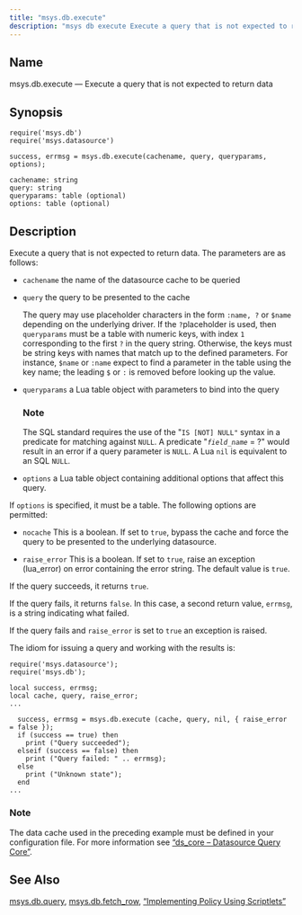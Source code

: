 ```yaml
---
title: "msys.db.execute"
description: "msys db execute Execute a query that is not expected to return data success errmsg msys db execute cachename query queryparams options Execute a query that is not expected to return data The parameters are as follows cachename the name of the datasource cache to be queried query the query..."
---
```


<a name="lua.ref.msys.db.execute"></a> 
## Name

msys.db.execute — Execute a query that is not expected to return data

<a name="idp23322176"></a> 
## Synopsis

```
require('msys.db')
require('msys.datasource')
```

`success, errmsg = msys.db.execute(cachename, query, queryparams, options);`

```
cachename: string
query: string
queryparams: table (optional)
options: table (optional)
```
<a name="idp23325616"></a> 
## Description

Execute a query that is not expected to return data. The parameters are as follows:

*   `cachename` the name of the datasource cache to be queried

*   `query` the query to be presented to the cache

    The query may use placeholder characters in the form `:name, ?` or `$name` depending on the underlying driver. If the `?`placeholder is used, then `queryparams` must be a table with numeric keys, with index `1` corresponding to the first `?` in the query string. Otherwise, the keys must be string keys with names that match up to the defined parameters. For instance, `$name` or `:name` expect to find a parameter in the table using the key name; the leading `$` or `:` is removed before looking up the value.

*   `queryparams` a Lua table object with parameters to bind into the query

    ### Note

    The SQL standard requires the use of the "`IS [NOT] NULL"` syntax in a predicate for matching against `NULL`. A predicate "*`field_name`* = ?" would result in an error if a query parameter is `NULL`. A Lua `nil` is equivalent to an SQL `NULL`.

*   `options` a Lua table object containing additional options that affect this query.

If `options` is specified, it must be a table. The following options are permitted:

*   `nocache` This is a boolean. If set to `true`, bypass the cache and force the query to be presented to the underlying datasource.

*   `raise_error` This is a boolean. If set to `true`, raise an exception (lua_error) on error containing the error string. The default value is `true`.

If the query succeeds, it returns `true`.

If the query fails, it returns `false`. In this case, a second return value, `errmsg`, is a string indicating what failed.

If the query fails and `raise_error` is set to `true` an exception is raised.

The idiom for issuing a query and working with the results is:

<a name="lua.ref.msy.db.execute.example"></a> 


```
require('msys.datasource');
require('msys.db');

local success, errmsg;
local cache, query, raise_error;
...

  success, errmsg = msys.db.execute (cache, query, nil, { raise_error = false });
  if (success == true) then
    print ("Query succeeded");
  elseif (success == false) then
    print ("Query failed: " .. errmsg);
  else
    print ("Unknown state");
  end
...
```

### Note

The data cache used in the preceding example must be defined in your configuration file. For more information see [“ds_core – Datasource Query Core”](/momentum/3/3-reference/3-reference-modules-ds-core).

<a name="idp23355488"></a> 
## See Also

[msys.db.query](/momentum/3/3-reference/3-reference-lua-ref-msys-db-query), [msys.db.fetch_row](/momentum/3/3-reference/3-reference-lua-ref-msys-db-fetch-row), [“Implementing Policy Using Scriptlets”](/momentum/3/3-reference/3-reference-implementing-policy-scriptlets)